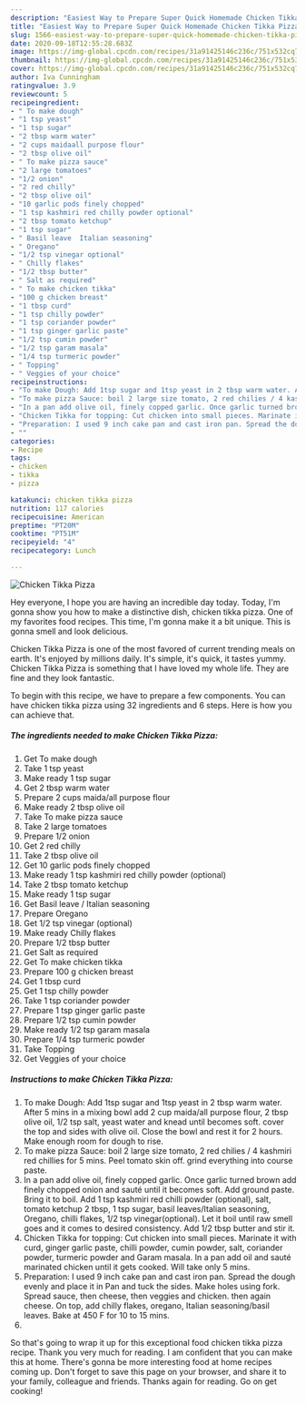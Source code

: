 ```yaml
---
description: "Easiest Way to Prepare Super Quick Homemade Chicken Tikka Pizza"
title: "Easiest Way to Prepare Super Quick Homemade Chicken Tikka Pizza"
slug: 1566-easiest-way-to-prepare-super-quick-homemade-chicken-tikka-pizza
date: 2020-09-18T12:55:28.683Z
image: https://img-global.cpcdn.com/recipes/31a91425146c236c/751x532cq70/chicken-tikka-pizza-recipe-main-photo.jpg
thumbnail: https://img-global.cpcdn.com/recipes/31a91425146c236c/751x532cq70/chicken-tikka-pizza-recipe-main-photo.jpg
cover: https://img-global.cpcdn.com/recipes/31a91425146c236c/751x532cq70/chicken-tikka-pizza-recipe-main-photo.jpg
author: Iva Cunningham
ratingvalue: 3.9
reviewcount: 5
recipeingredient:
- " To make dough"
- "1 tsp yeast"
- "1 tsp sugar"
- "2 tbsp warm water"
- "2 cups maidaall purpose flour"
- "2 tbsp olive oil"
- " To make pizza sauce"
- "2 large tomatoes"
- "1/2 onion"
- "2 red chilly"
- "2 tbsp olive oil"
- "10 garlic pods finely chopped"
- "1 tsp kashmiri red chilly powder optional"
- "2 tbsp tomato ketchup"
- "1 tsp sugar"
- " Basil leave  Italian seasoning"
- " Oregano"
- "1/2 tsp vinegar optional"
- " Chilly flakes"
- "1/2 tbsp butter"
- " Salt as required"
- " To make chicken tikka"
- "100 g chicken breast"
- "1 tbsp curd"
- "1 tsp chilly powder"
- "1 tsp coriander powder"
- "1 tsp ginger garlic paste"
- "1/2 tsp cumin powder"
- "1/2 tsp garam masala"
- "1/4 tsp turmeric powder"
- " Topping"
- " Veggies of your choice"
recipeinstructions:
- "To make Dough: Add 1tsp sugar and 1tsp yeast in 2 tbsp warm water. After 5 mins in a mixing bowl add 2 cup maida/all purpose flour, 2 tbsp olive oil, 1/2 tsp salt, yeast water and knead until becomes soft. cover the top and sides with olive oil. Close the bowl and rest it for 2 hours. Make enough room for dough to rise."
- "To make pizza Sauce: boil 2 large size tomato, 2 red chilies / 4 kashmiri red chillies for 5 mins. Peel tomato skin off. grind everything into course paste."
- "In a pan add olive oil, finely copped garlic. Once garlic turned brown add finely chopped onion and sauté until it becomes soft. Add ground paste. Bring it to boil. Add 1 tsp kashmiri red chilli powder (optional), salt, tomato ketchup 2 tbsp, 1 tsp sugar, basil leaves/Italian seasoning, Oregano, chilli flakes, 1/2 tsp vinegar(optional). Let it boil until raw smell goes and it comes to desired consistency. Add 1/2 tbsp butter and stir it."
- "Chicken Tikka for topping: Cut chicken into small pieces. Marinate it with curd, ginger garlic paste, chilli powder, cumin powder, salt, coriander powder, turmeric powder and Garam masala. In a pan add oil and sauté marinated chicken until it gets cooked. Will take only 5 mins."
- "Preparation: I used 9 inch cake pan and cast iron pan. Spread the dough evenly and place it in Pan and tuck the sides. Make holes using fork. Spread sauce, then cheese, then veggies and chicken. then again cheese. On top, add chilly flakes, oregano, Italian seasoning/basil leaves. Bake at 450 F for 10 to 15 mins."
- ""
categories:
- Recipe
tags:
- chicken
- tikka
- pizza

katakunci: chicken tikka pizza 
nutrition: 117 calories
recipecuisine: American
preptime: "PT20M"
cooktime: "PT51M"
recipeyield: "4"
recipecategory: Lunch

---
```



![Chicken Tikka Pizza](https://img-global.cpcdn.com/recipes/31a91425146c236c/751x532cq70/chicken-tikka-pizza-recipe-main-photo.jpg)

Hey everyone, I hope you are having an incredible day today. Today, I'm gonna show you how to make a distinctive dish, chicken tikka pizza. One of my favorites food recipes. This time, I'm gonna make it a bit unique. This is gonna smell and look delicious.

Chicken Tikka Pizza is one of the most favored of current trending meals on earth. It's enjoyed by millions daily. It's simple, it's quick, it tastes yummy. Chicken Tikka Pizza is something that I have loved my whole life. They are fine and they look fantastic.




To begin with this recipe, we have to prepare a few components. You can have chicken tikka pizza using 32 ingredients and 6 steps. Here is how you can achieve that.

<!--inarticleads1-->

##### The ingredients needed to make Chicken Tikka Pizza:

1. Get  To make dough
1. Take 1 tsp yeast
1. Make ready 1 tsp sugar
1. Get 2 tbsp warm water
1. Prepare 2 cups maida/all purpose flour
1. Make ready 2 tbsp olive oil
1. Take  To make pizza sauce
1. Take 2 large tomatoes
1. Prepare 1/2 onion
1. Get 2 red chilly
1. Take 2 tbsp olive oil
1. Get 10 garlic pods finely chopped
1. Make ready 1 tsp kashmiri red chilly powder (optional)
1. Take 2 tbsp tomato ketchup
1. Make ready 1 tsp sugar
1. Get  Basil leave / Italian seasoning
1. Prepare  Oregano
1. Get 1/2 tsp vinegar (optional)
1. Make ready  Chilly flakes
1. Prepare 1/2 tbsp butter
1. Get  Salt as required
1. Get  To make chicken tikka
1. Prepare 100 g chicken breast
1. Get 1 tbsp curd
1. Get 1 tsp chilly powder
1. Take 1 tsp coriander powder
1. Prepare 1 tsp ginger garlic paste
1. Prepare 1/2 tsp cumin powder
1. Make ready 1/2 tsp garam masala
1. Prepare 1/4 tsp turmeric powder
1. Take  Topping
1. Get  Veggies of your choice




<!--inarticleads2-->

##### Instructions to make Chicken Tikka Pizza:

1. To make Dough: Add 1tsp sugar and 1tsp yeast in 2 tbsp warm water. After 5 mins in a mixing bowl add 2 cup maida/all purpose flour, 2 tbsp olive oil, 1/2 tsp salt, yeast water and knead until becomes soft. cover the top and sides with olive oil. Close the bowl and rest it for 2 hours. Make enough room for dough to rise.
1. To make pizza Sauce: boil 2 large size tomato, 2 red chilies / 4 kashmiri red chillies for 5 mins. Peel tomato skin off. grind everything into course paste.
1. In a pan add olive oil, finely copped garlic. Once garlic turned brown add finely chopped onion and sauté until it becomes soft. Add ground paste. Bring it to boil. Add 1 tsp kashmiri red chilli powder (optional), salt, tomato ketchup 2 tbsp, 1 tsp sugar, basil leaves/Italian seasoning, Oregano, chilli flakes, 1/2 tsp vinegar(optional). Let it boil until raw smell goes and it comes to desired consistency. Add 1/2 tbsp butter and stir it.
1. Chicken Tikka for topping: Cut chicken into small pieces. Marinate it with curd, ginger garlic paste, chilli powder, cumin powder, salt, coriander powder, turmeric powder and Garam masala. In a pan add oil and sauté marinated chicken until it gets cooked. Will take only 5 mins.
1. Preparation: I used 9 inch cake pan and cast iron pan. Spread the dough evenly and place it in Pan and tuck the sides. Make holes using fork. Spread sauce, then cheese, then veggies and chicken. then again cheese. On top, add chilly flakes, oregano, Italian seasoning/basil leaves. Bake at 450 F for 10 to 15 mins.
1. 




So that's going to wrap it up for this exceptional food chicken tikka pizza recipe. Thank you very much for reading. I am confident that you can make this at home. There's gonna be more interesting food at home recipes coming up. Don't forget to save this page on your browser, and share it to your family, colleague and friends. Thanks again for reading. Go on get cooking!
